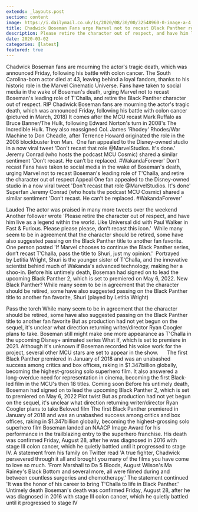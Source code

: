 ```yaml
---
extends: _layouts.post
section: content
image: https://i.dailymail.co.uk/1s/2020/08/30/00/32548960-0-image-a-4_1598742691773.jpg 
title: Chadwick Boseman Fans urge Marvel not to recast Black Panther role following actor's tragic death 
description: Please retire the character out of respect, and have him live as a legend within the world. Like Universal did with Paul Walker in Fast & Furious. Please please please, don't recast this icon.
date: 2020-03-02 
categories: [latest] 
featured: true 
--- 
```

Chadwick Boseman fans are mourning the actor's tragic death, which was announced Friday, following his battle with colon cancer.
The South Carolina-born actor died at 43, leaving behind a loyal fandom, thanks to his historic role in the Marvel Cinematic Universe.
Fans have taken to social media in the wake of Boseman's death, urging Marvel not to recast Boseman's leading role of T'Challa, and retire the Black Panther character out of respect.
RIP Chadwick Boseman fans are mourning the actor's tragic death, which was announced Friday, following his battle with colon cancer (pictured in March, 2018)
It comes after the MCU recast Mark Ruffalo as Bruce Banner/The Hulk, following Edward Norton's turn in 2008's The Incredible Hulk.
They also reassigned Col. James 'Rhodey' Rhodes/War Machine to Don Cheadle, after Terrence Howard originated the role in the 2008 blockbuster Iron Man. 
One fan appealed to the Disney-owned studio in a now viral tweet 'Don't recast that role @MarvelStudios. It's done.'
Jeremy Conrad (who hosts the podcast MCU Cosmic) shared a similar sentiment 'Don’t recast. He can’t be replaced. #WakandaForever'
Don't recast Fans have taken to social media in the wake of Boseman's death, urging Marvel not to recast Boseman's leading role of T'Challa, and retire the character out of respect
Appeal One fan appealed to the Disney-owned studio in a now viral tweet  'Don't recast that role @MarvelStudios. It's done'
Superfan Jeremy Conrad (who hosts the podcast MCU Cosmic) shared a similar sentiment  'Don’t recast. He can’t be replaced. #WakandaForever'

Lauded The actor was praised in many more tweets over the weekend
Another follower wrote 'Please retire the character out of respect, and have him live as a legend within the world. Like Universal did with Paul Walker in Fast & Furious. Please please please, don’t recast this icon.' 
While many seem to be in agreement that the character should be retired, some have also suggested passing on the Black Panther title to another fan favorite.
One person posted 'If Marvel chooses to continue the Black Panther series, don’t recast T’Challa, pass the title to Shuri, just my opinion.' 
Portrayed by Letitia Wright, Shuri is the younger sister of T'Challa, and the innovative scientist behind much of Wakanda's advanced technology, making her a shoo-in.
Before his untimely death, Boseman had signed on to lead the upcoming Black Panther 2, which is set to premiered on May 6, 2022.
New Black Panther? While many seem to be in agreement that the character should be retired, some have also suggested passing on the Black Panther title to another fan favorite, Shuri (played by Letitia Wright)

Pass the torch While many seem to be in agreement that the character should be retired, some have also suggested passing on the Black Panther title to another fan favorite
But as production had not yet begun on the sequel, it's unclear what direction returning writer/director Ryan Coogler plans to take.
Boseman still might make one more appearance as T'Challa in the upcoming Disney+ animated series What If, which is set to premiere in 2021.
Although it's unknown if Boseman recorded his voice work for the project, several other MCU stars are set to appear in the show.     
The first Black Panther premiered in January of 2018 and was an unabashed success among critics and box offices, raking in $1.347billion globally, becoming the highest-grossing solo superhero film.
It also answered a long-overdue need for representation in cinema, becoming the first Black-led film in the MCU's then 18 titles.
Coming soon Before his untimely death, Boseman had signed on to lead the upcoming Black Panther 2, which is set to premiered on May 6, 2022
Plot twist But as production had not yet begun on the sequel, it's unclear what direction returning writer/director Ryan Coogler plans to take
Beloved film The first Black Panther premiered in January of 2018 and was an unabashed success among critics and box offices, raking in $1.347billion globally, becoming the highest-grossing solo superhero film
Boseman landed an NAACP Image Award for his performance in the trailblazing entry to the superhero franchise.
His death was confirmed Friday, August 28, after he was diagnosed in 2016 with stage III colon cancer, which he quietly battled until it progressed to stage IV.
A statement from his family on Twitter read 'A true fighter, Chadwick persevered through it all and brought you many of the films you have come to love so much.
'From Marshall to Da 5 Bloods, August Wilson's Ma Rainey's Black Bottom and several more, all were filmed during and between countless surgeries and chemotherapy.'
The statement continued 'It was the honor of his career to bring T'Challa to life in Black Panther.'
Untimely death Boseman's death was confirmed Friday, August 28, after he was diagnosed in 2016 with stage III colon cancer, which he quietly battled until it progressed to stage IV